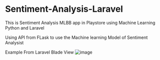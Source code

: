 # Sentiment-Analysis-Laravel
This is Sentiment Analysis MLBB app in Playstore using Machine Learning Python and Laravel

Using API from FLask to use the Machine learning Model of Sentiment Analysist

Example From Laravel Blade View
![image](https://github.com/NathanielHans/Sentiment-Analysis-Laravel/assets/125338376/4639454f-e38b-4fdb-a0e6-77a9dc69b38b)
